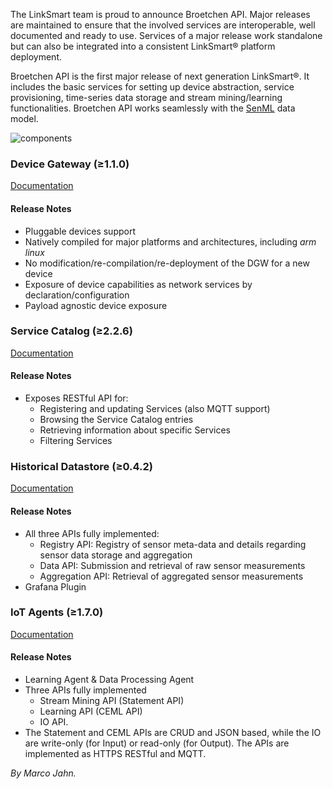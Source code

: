 
The LinkSmart team is proud to announce Broetchen API. Major releases are maintained to ensure that the involved services are interoperable, well documented and ready to use. Services of a major release work standalone but can also be integrated into a consistent LinkSmart® platform deployment.

Broetchen API is the first major release of next generation LinkSmart®. It includes the basic services for setting up device abstraction, service provisioning, time-series data storage and stream mining/learning functionalities. Broetchen API works seamlessly with the  [SenML](https://tools.ietf.org/html/draft-jennings-senml-10)  data model.

![components](https://raw.githubusercontent.com/linksmart/blog/master/_posts/resources/2018-04-09-Broetchen-API-released-components.png)

### Device Gateway (≥1.1.0)

[Documentation](https://docs.linksmart.eu/display/DGW)

#### Release Notes

-   Pluggable devices support
-   Natively compiled for major platforms and architectures, including _arm linux_
-   No modification/re-compilation/re-deployment of the DGW for a new device
-   Exposure of device capabilities as network services by declaration/configuration
-   Payload agnostic device exposure

### Service Catalog (≥2.2.6)

[Documentation](https://docs.linksmart.eu/display/SC)

#### Release Notes

-   Exposes RESTful API for:
    -   Registering and updating Services (also MQTT support)
    -   Browsing the Service Catalog entries
    -   Retrieving information about specific Services
    -   Filtering Services

### Historical Datastore (≥0.4.2)

[Documentation](https://docs.linksmart.eu/display/HDS)

#### Release Notes

-   All three APIs fully implemented:
    -   Registry API: Registry of sensor meta-data and details regarding sensor data storage and aggregation
    -   Data API: Submission and retrieval of raw sensor measurements
    -   Aggregation API: Retrieval of aggregated sensor measurements
-   Grafana Plugin

### IoT Agents (≥1.7.0)

[Documentation](https://docs.linksmart.eu/display/LA)

#### Release Notes

-   Learning Agent & Data Processing Agent
-   Three APIs fully implemented  
    -   Stream Mining API (Statement API)
    -   Learning API (CEML API)
    -   IO API.
-   The Statement and CEML APIs are CRUD and JSON based, while the IO are write-only (for Input) or read-only (for Output). The APIs are implemented as HTTPS RESTful and MQTT.

_By Marco Jahn._
